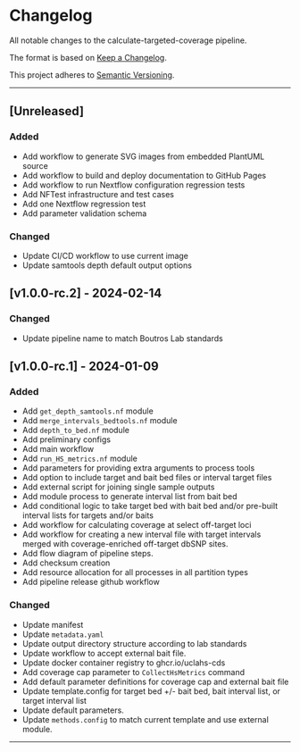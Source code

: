 # Changelog
All notable changes to the calculate-targeted-coverage pipeline.

The format is based on [Keep a Changelog](https://keepachangelog.com/en/1.0.0/).

This project adheres to [Semantic Versioning](https://semver.org/spec/v2.0.0.html).

---

## [Unreleased]
### Added
- Add workflow to generate SVG images from embedded PlantUML source
- Add workflow to build and deploy documentation to GitHub Pages
- Add workflow to run Nextflow configuration regression tests
- Add NFTest infrastructure and test cases
- Add one Nextflow regression test
- Add parameter validation schema

### Changed
- Update CI/CD workflow to use current image
- Update samtools depth default output options

## [v1.0.0-rc.2] - 2024-02-14
### Changed
- Update pipeline name to match Boutros Lab standards

## [v1.0.0-rc.1] - 2024-01-09
### Added
- Add `get_depth_samtools.nf` module
- Add `merge_intervals_bedtools.nf` module
- Add `depth_to_bed.nf` module
- Add preliminary configs
- Add main workflow
- Add `run_HS_metrics.nf` module
- Add parameters for providing extra arguments to process tools
- Add option to include target and bait bed files or interval target files
- Add external script for joining single sample outputs
- Add module process to generate interval list from bait bed
- Add conditional logic to take target bed with bait bed and/or pre-built interval lists for targets and/or baits
- Add workflow for calculating coverage at select off-target loci
- Add workflow for creating a new interval file with target intervals merged with coverage-enriched off-target dbSNP sites.
- Add flow diagram of pipeline steps.
- Add checksum creation
- Add resource allocation for all processes in all partition types
- Add pipeline release github workflow

### Changed
- Update manifest
- Update `metadata.yaml`
- Update output directory structure according to lab standards
- Update workflow to accept external bait file.
- Update docker container registry to ghcr.io/uclahs-cds
- Add coverage cap parameter to `CollectHsMetrics` command
- Add default parameter definitions for coverage cap and external bait file
- Update template.config for target bed +/- bait bed, bait interval list, or target interval list
- Update default parameters.
- Update `methods.config` to match current template and use external module.
---

